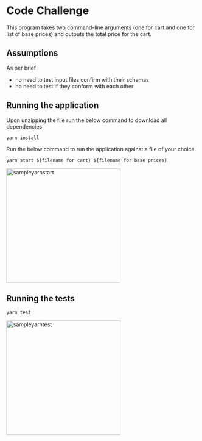 # Code Challenge

This program takes two command-line arguments (one for cart and one for list of base prices) and outputs the total price for the cart.

## Assumptions
As per brief 
* no need to test input files confirm with their schemas 
* no need to test if they conform with each other



## Running the application
Upon unzipping the file run the below command to download all dependencies

```yarn install```


Run the below command to run the application against a file of your choice. 

```yarn start ${filename for cart} ${filename for base prices}```
</hr>
<img src="./gifs/yarnstart.gif" alt="sampleyarnstart" height="300">

## Running the tests

```yarn test```
</hr>
<img src="./gifs/yarntest.gif" alt="sampleyarntest" height="300">
